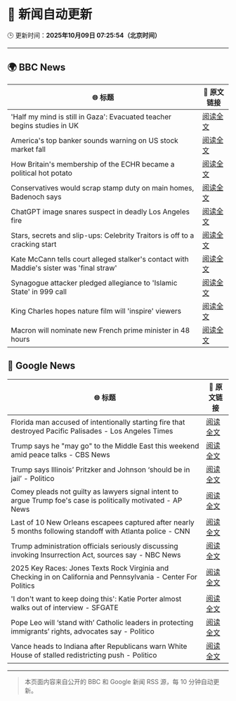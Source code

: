 # 🧠 新闻自动更新

🕒 更新时间：**2025年10月09日 07:25:54（北京时间）**

---

## 🌍 BBC News

| 🌐 标题 | 🔗 原文链接 |
|--------|-------------|
| 'Half my mind is still in Gaza': Evacuated teacher begins studies in UK | [阅读全文](https://www.bbc.com/news/articles/cx25qy1804ro?at_medium=RSS&at_campaign=rss) |
| America's top banker sounds warning on US stock market fall | [阅读全文](https://www.bbc.com/news/articles/cg5ej03p604o?at_medium=RSS&at_campaign=rss) |
| How Britain's membership of the ECHR became a political hot potato | [阅读全文](https://www.bbc.com/news/articles/cm283eqje03o?at_medium=RSS&at_campaign=rss) |
| Conservatives would scrap stamp duty on main homes, Badenoch says | [阅读全文](https://www.bbc.com/news/articles/c20zv94ldpko?at_medium=RSS&at_campaign=rss) |
| ChatGPT image snares suspect in deadly Los Angeles fire | [阅读全文](https://www.bbc.com/news/articles/c8exz5yg14ko?at_medium=RSS&at_campaign=rss) |
| Stars, secrets and slip-ups: Celebrity Traitors is off to a cracking start | [阅读全文](https://www.bbc.com/news/articles/c2038w7lgx1o?at_medium=RSS&at_campaign=rss) |
| Kate McCann tells court alleged stalker's contact with Maddie's sister was 'final straw' | [阅读全文](https://www.bbc.com/news/articles/cnvr0723np8o?at_medium=RSS&at_campaign=rss) |
| Synagogue attacker pledged allegiance to 'Islamic State' in 999 call | [阅读全文](https://www.bbc.com/news/articles/c3drj0dxmr9o?at_medium=RSS&at_campaign=rss) |
| King Charles hopes nature film will 'inspire' viewers | [阅读全文](https://www.bbc.com/news/articles/cd63dxxv9jpo?at_medium=RSS&at_campaign=rss) |
| Macron will nominate new French prime minister in 48 hours | [阅读全文](https://www.bbc.com/news/articles/cj6xjpee1xjo?at_medium=RSS&at_campaign=rss) |

## 📰 Google News

| 🌐 标题 | 🔗 原文链接 |
|--------|-------------|
| Florida man accused of intentionally starting fire that destroyed Pacific Palisades - Los Angeles Times | [阅读全文](https://news.google.com/rss/articles/CBMifkFVX3lxTE5oTTdEZTZMdFdNSGE3ZGUyYnlXcXlIckRycEgtdFJxVVpFbzZhUktDaEdxQ3RLYnBhQ0dLMVY5Q2diTGQ2LXRnSzYwU2lIREVsZFZuYkppWVUyVVRJRU9wTHIweDliWndXcFdMc3p5VWxvaFhuandqOFNTTjRDQQ?oc=5) |
| Trump says he "may go" to the Middle East this weekend amid peace talks - CBS News | [阅读全文](https://news.google.com/rss/articles/CBMiigFBVV95cUxPX2w3VFNkNGhhQUNNLVByZ2JmWnBGU1NBaFVwenBDRzlJLUsydXdpZDV4NDJhbC1ILUI1c2c3dUVXbEJFR0tnQmRnTlhrZVFQaWdWNHV0TEFqajBPdkZQajNjMGFXYUhwaEtnT19IVW5BZ0Mya0RYdUFxUXRyM2tlTHlmdGJXOFEtRFHSAY8BQVVfeXFMT01RVWJaT0szMDFkOUNTZkNhUDRtSEVhU0ZJZXVxNnVKamJyMUpXdVhjRUoxcHBCWmpXc2FnaEZMNTBGM1h4WFlsMzZDNHRzNHh1OHBGRVFKLU1BWE9ScXpGVnh4YXFXS3J6WTRxNW4zS0p3LXpTRkdFMFpNVnVzVFlMNU41TDh1X3IwbFFmajA?oc=5) |
| Trump says Illinois’ Pritzker and Johnson ‘should be in jail’ - Politico | [阅读全文](https://news.google.com/rss/articles/CBMikwFBVV95cUxNRUo0S1pwMTE3SGlFQjVmY2ZacVJYakFMV1RTVjJxYUNiWUdKZTYyWm00RkNsZjJNN3d4WGZ1TlhLMEN4QXNqQ3dCb3AtRHZPY3B3VEszU2t2dEg1WWxhbHJtMEtjS2pYWjYxNFRveEE2SlUtMndZMDdZUk1tQnRYeWdRUGRVbjVKRHYtai1UVXY0WXc?oc=5) |
| Comey pleads not guilty as lawyers signal intent to argue Trump foe's case is politically motivated - AP News | [阅读全文](https://news.google.com/rss/articles/CBMitAFBVV95cUxOS1ExZTJydXNqZkRnZ3hZdkY2QUFRd2Z4M3puTW93dUpQWm9ucDZMTzc3cnNCMnN0anRsM3BCZnJCbXE5SDZkdkFORktFVm1qbjI4bTJxejJ5NEdCUmlWSWFidVFJVXY4TjlLcWtjT1lndzZRUXV6TGpUQlI0UmdWLUVyRzNpcnpHYzdkbWRCajZZZUJZREJlek1Lb1ZfUDZMOFVjS3Y0NGRiRUFFMkVIV010bm4?oc=5) |
| Last of 10 New Orleans escapees captured after nearly 5 months following standoff with Atlanta police - CNN | [阅读全文](https://news.google.com/rss/articles/CBMigAFBVV95cUxQMzBYQ0VsTTBRYkc1YXBiVWNST1dxSGkxNDktR3J4R3drb2QtYTdoUmFkbzZwdFlHcWdqb0tvdG13M3pncTVNWmZ1c0JCV0xLRXFSVmdtSXJzQVBMVTAxNUtZWWw5a2JRTk1mbG1wUlhGcHE1emJPbHJiMmRrUzFWSw?oc=5) |
| Trump administration officials seriously discussing invoking Insurrection Act, sources say - NBC News | [阅读全文](https://news.google.com/rss/articles/CBMixwFBVV95cUxNeVV2R182bW52RHdZNU1mMzVhenJKOFYwXzVvZW1XX21CYVFETzJKQlJBX3I2eWV6WWplZE9aX1N1bDRIUXlkRXZPM21JWkNGcXdUYldDUEdFdjdVOGdvaDNUSm1vcHFaUW1jTDhyVnNEdjFrYTZxZENwUUFjeVBEQjdrZnM3VkNNUVRXT1ppNFV5N1JGUk8tcGJnS0pPeHBTN29OVGFPSzNiQjUxQlVfUW15aE01V1lmVk1MS1JEUTNNbjEwakc40gFWQVVfeXFMTVI4VUUxbnZPVUFMWHJYU3pZbVhDaGI1V3ZSRE5kYVgxRXpDWlFvVThUM09GYXdCc3AtVU5zTHp4c2tBZ1YyQzVvUGdpN3MzVEYzUlA2NWc?oc=5) |
| 2025 Key Races: Jones Texts Rock Virginia and Checking in on California and Pennsylvania - Center For Politics | [阅读全文](https://news.google.com/rss/articles/CBMi2gFBVV95cUxOalMtWkNJV21lc3JiM2J1WEVGOHphR0ZsTzFtZjhPWXhVMTFnVVRRcVNhWmk2N1RsQ2JUT3lpbGYyMkV1OVpGUkdPRF9DTnFWdkY4dXdYaWZISnNsSTVsa1FGWVc5ZTl6U21CVUM2TkdjLU9hc0s4a0xYTVdNYzI4Q2I0YVBCM3NhSGVRYnBvYlA4R2ZTS2pYTXdKT3g2VFRYMS1LcVk0NXpYM3dTUGd3WXJTcFU4QlktUmpTTHVhTWJsRS1JNndrc1FvcGRxOWFuX2Jsb1NEeDVTdw?oc=5) |
| 'I don't want to keep doing this': Katie Porter almost walks out of interview - SFGATE | [阅读全文](https://news.google.com/rss/articles/CBMihgFBVV95cUxOSkt6RXd4RVRjX0plUXltTHU2WTNfN2o0TGNqYzl3T0pjZFlrQmFsc3BVRDBhTEtEZFZvNkR2WWFVZGZtQzlnNkc3R29LVnJzYUM4a0Ntc0xFNDVwdVJLd0VMXzNzMDZlY2hpb3dNVDA4OXB6VzlMVFM5eExGUzk0M3NiV0pmdw?oc=5) |
| Pope Leo will ‘stand with’ Catholic leaders in protecting immigrants’ rights, advocates say - Politico | [阅读全文](https://news.google.com/rss/articles/CBMigwFBVV95cUxNWFd5XzgxX095ekFoaUZ3aG5SZGJsTnZsTTU5cF92VGY4XzVnVjY2MlRqWHZfRVNsVHFMLXNybXljemZ3SHVxM3d6T0pmc1RZc1dfZlp2dWlFUUdpaTc0QTNndDBEYUlzUUQydkhMZkhTa19WZDFOZnJnajFQZGRmeDVJTQ?oc=5) |
| Vance heads to Indiana after Republicans warn White House of stalled redistricting push - Politico | [阅读全文](https://news.google.com/rss/articles/CBMigwFBVV95cUxOR0pGbzFrLXBKazFCMUI1U0lhVnJKVUlyOEVtTmRwWXV3LWd4b055eld6R21tY05VQmJJSXk0elRxc1ZOamxwd3gyWWp2alN2UDM1eUl0U0lLRkc1b3VidkN5YndXbVB0TWRBd1J0dU83ZjFRdHBMSjRNSjdTMkRGTE9LQQ?oc=5) |

---
> 本页面内容来自公开的 BBC 和 Google 新闻 RSS 源，每 10 分钟自动更新。